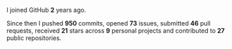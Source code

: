 I joined GitHub **2** years ago.

Since then I pushed **950** commits, opened **73** issues, submitted **46** pull requests, received **21** stars across **9** personal projects and contributed to **27** public repositories.
